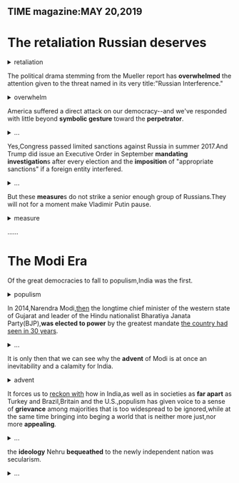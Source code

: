 TIME magazine:MAY 20,2019
---
# The retaliation Russian deserves
<details>
<summary>retaliation</summary>

- retaliation : 报复n.
- retaliate ： 报复vi./vt.
</details>

The political drama stemming from the Mueller report has **overwhelmed** the attention given to the threat named in its very title:"Russian Interference."

<details>
<summary>overwhelm</summary>

压倒；淹没
</details>

America suffered a direct attack on our democracy--and we've responded with little beyond **symbolic gesture** toward the **perpetrator**.
<details>
<summary>...</summary>

- symbolic gesture : 象征性的姿态
- perpetrator : 作恶者
  - perpetrate : 作恶
  - 区分： penetrate :穿透；刺入
  - perpetual : 永久的
</details>

Yes,Congress passed limited sanctions against Russia in summer 2017.And Trump did issue an Executive Order in September **mandating** **investigation**s after every election and the **imposition** of "appropriate sanctions" if a foreign entity interfered.

<details>
<summary>...</summary>

- mandate : 授权；命令
- 辨析：
  - invest ：投资
  - investment :投资n.
  - investigate ： 调查
  - inspect : 检查
- impose : 强加；征收；欺骗
- imposition : n.
</details>

But these **measure**s do not strike a senior enough group of Russians.They will not for a moment make Vladimir Putin pause.

<details>
<summary>measure</summary>

除了最常见的“测量”之外，还有一个意思是“**措施**”！
</details>

......

# The Modi Era
Of the great democracies to fall to populism,India was the first.
<details>
<summary>populism</summary>

民粹
</details>

In 2014,Narendra Modi,<u>then</u> the longtime chief minister of the western state of Gujarat and leader of the Hindu nationalist Bharatiya Janata Party(BJP),**was elected to power** by the greatest mandate <u>the country had seen in 30 years</u>.

<details>
<summary>...</summary>

- be elected to power : 被选举上台；power 后的by 是另一个句子了
- 最后的划线句子作为*定语从句*修饰名词`mandate`（授权；命令）
</details>

It is only then that we can see why the **advent** of Modi is at once an inevitability and a calamity for India.

<details>
<summary>advent</summary>

- advent : 到来；降临
  - adventure : 冒险
</details>

It forces us to <u>reckon with</u> how in India,as well as in societies as **far apart** as Turkey and Brazil,Britain and the U.S.,populism has given voice to a sense of **grievance** among majorities that is too widespread to be ignored,while at the same time bringing into beging a world that is neither more just,nor more **appealing**.

<details>
<summary>...</summary>

- reckon : 估计；认为
  - reckon with : 处理
- far apart : 离得很远
- grievance : 不满n.
  - grief : 悲痛a.
- appeal : 呼吁；求助
  - appealing : 吸引人的；动人的
</details>

the **ideology** Nehru **bequeathed** to the newly independent nation was secularism.
<details>
<summary>...</summary>

- ideology : 意识形态
- bequeathe : 遗赠
</details>